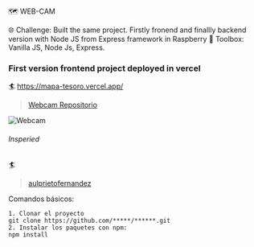 🗺️ WEB-CAM

🌐 Challenge: Built the same project. Firstly fronend and finallly backend version with Node JS from Express framework in Raspberry
🧰 Toolbox: Vanilla JS, Node Js, Express. 

### First version frontend project deployed in vercel
🏄 https://mapa-tesoro.vercel.app/
> [Webcam Repositorio]()

![Webcam]()

###### Insperied
🏄
> [aulprietofernandez](https://www.raulprietofernandez.net/images/blog/218/webcam.html)
 


Comandos básicos:
```
1. Clonar el proyecto
git clone https://github.com/*****/******.git
2. Instalar los paquetes con npm:
npm install
```